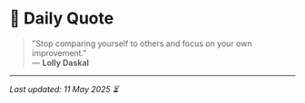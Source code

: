 # 📜 Daily Quote

> "Stop comparing yourself to others and focus on your own improvement."  
> — **Lolly Daskal**

---

_Last updated: 11 May 2025 ⏳_
